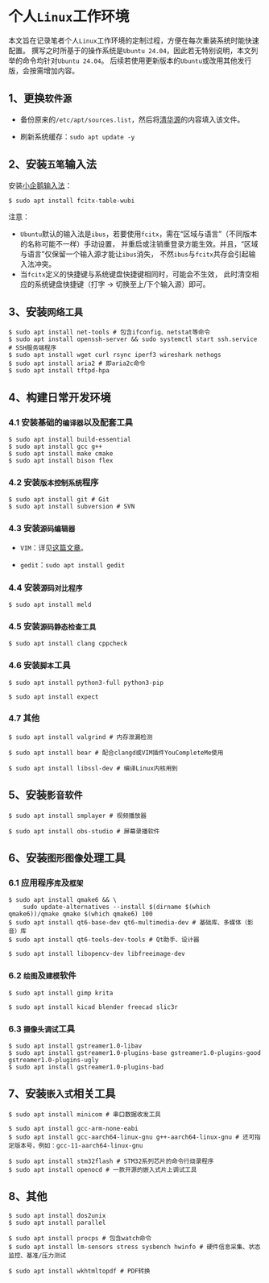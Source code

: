 <meta http-equiv="Content-Type" content="text/html; charset=utf-8" />
<base target="_blank" />

# 个人`Linux`工作环境

本文旨在记录笔者个人`Linux`工作环境的定制过程，方便在每次重装系统时能快速配置。
撰写之时所基于的操作系统是`Ubuntu 24.04`，因此若无特别说明，本文列举的命令均针对`Ubuntu 24.04`。
后续若使用更新版本的`Ubuntu`或改用其他发行版，会按需增加内容。

## 1、更换`软件源`

* 备份原来的`/etc/apt/sources.list`，然后将[清华源](https://mirror.tuna.tsinghua.edu.cn/help/ubuntu/)的内容填入该文件。

* 刷新系统缓存：`sudo apt update -y`

## 2、安装`五笔`输入法

安装[小企鹅输入法](https://fcitx-im.org/wiki/Fcitx_5/zh-cn)：

````
$ sudo apt install fcitx-table-wubi
````

注意：
* `Ubuntu`默认的输入法是`ibus`，若要使用`fcitx`，需在“区域与语言”（不同版本的名称可能不一样）手动设置，
并重启或注销重登录方能生效。并且，“区域与语言”仅保留一个输入源才能让`ibus`消失，
不然`ibus`与`fcitx`共存会引起输入法冲突。
* 当`fcitx`定义的快捷键与系统键盘快捷键相同时，可能会不生效，
此时清空相应的系统键盘快捷键（打字 -> 切换至上/下个输入源）即可。

## 3、安装`网络工具`

````
$ sudo apt install net-tools # 包含ifconfig、netstat等命令
$ sudo apt install openssh-server && sudo systemctl start ssh.service # SSH服务端程序
$ sudo apt install wget curl rsync iperf3 wireshark nethogs
$ sudo apt install aria2 # 即aria2c命令
$ sudo apt install tftpd-hpa
````

## 4、构建**日常开发环境**

### 4.1 安装基础的`编译器`以及配套工具

````
$ sudo apt install build-essential
$ sudo apt install gcc g++
$ sudo apt install make cmake
$ sudo apt install bison flex
````

### 4.2 安装`版本控制系统`程序

````
$ sudo apt install git # Git
$ sudo apt install subversion # SVN
````

### 4.3 安装`源码编辑器`

* `VIM`：详见[这篇文章](https://foofoodamon.github.io/懒人VIM技巧.html)。

* `gedit`：`sudo apt install gedit`

### 4.4 安装`源码对比程序`

````
$ sudo apt install meld
````

### 4.5 安装`源码静态检查工具`

````
$ sudo apt install clang cppcheck
````

### 4.6 安装`脚本`工具

````
$ sudo apt install python3-full python3-pip

$ sudo apt install expect
````

### 4.7 其他

````
$ sudo apt install valgrind # 内存泄漏检测

$ sudo apt install bear # 配合clangd或VIM插件YouCompleteMe使用

$ sudo apt install libssl-dev # 编译Linux内核用到
````

## 5、安装`影音软件`

````
$ sudo apt install smplayer # 视频播放器

$ sudo apt install obs-studio # 屏幕录播软件
````

## 6、安装`图形图像`处理工具

### 6.1 应用程序`库`及`框架`

````
$ sudo apt install qmake6 && \
    sudo update-alternatives --install $(dirname $(which qmake6))/qmake qmake $(which qmake6) 100
$ sudo apt install qt6-base-dev qt6-multimedia-dev # 基础库、多媒体（影音）库
$ sudo apt install qt6-tools-dev-tools # Qt助手、设计器

$ sudo apt install libopencv-dev libfreeimage-dev
````

### 6.2 `绘图`及`建模`软件

````
$ sudo apt install gimp krita

$ sudo apt install kicad blender freecad slic3r
````

### 6.3 `摄像头调试`工具

````
$ sudo apt install gstreamer1.0-libav
$ sudo apt install gstreamer1.0-plugins-base gstreamer1.0-plugins-good gstreamer1.0-plugins-ugly
$ sudo apt install gstreamer1.0-plugins-bad
````

## 7、安装`嵌入式`相关工具

````
$ sudo apt install minicom # 串口数据收发工具

$ sudo apt install gcc-arm-none-eabi
$ sudo apt install gcc-aarch64-linux-gnu g++-aarch64-linux-gnu # 还可指定版本号，例如：gcc-11-aarch64-linux-gnu

$ sudo apt install stm32flash # STM32系列芯片的命令行烧录程序
$ sudo apt install openocd # 一款开源的嵌入式片上调试工具
````

## 8、其他

````
$ sudo apt install dos2unix
$ sudo apt install parallel

$ sudo apt install procps # 包含watch命令
$ sudo apt install lm-sensors stress sysbench hwinfo # 硬件信息采集、状态监控、基准/压力测试

$ sudo apt install wkhtmltopdf # PDF转换
````

